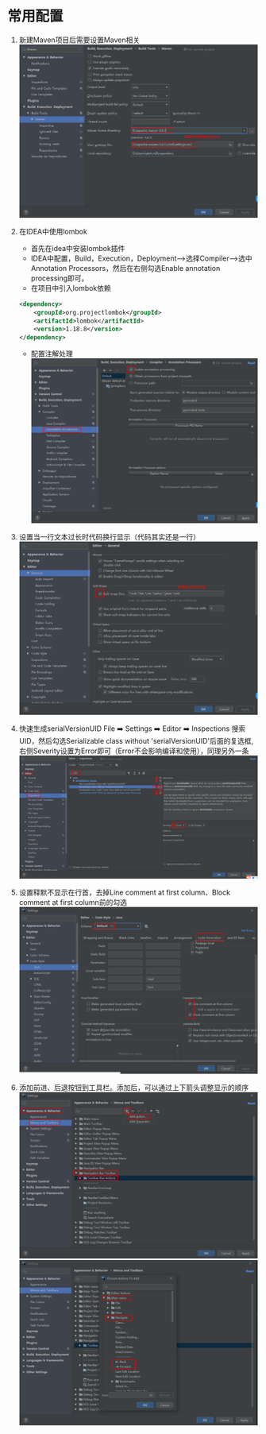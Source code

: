 # 常用配置

1. 新建Maven项目后需要设置Maven相关
   ![常用配置](./images/config01.png)

2. 在IDEA中使用lombok
   - 首先在idea中安装lombok插件
   - IDEA中配置，Build，Execution，Deployment-->选择Compiler-->选中Annotation Processors，然后在右侧勾选Enable annotation processing即可。
   - 在项目中引入lombok依赖

    ```xml
    <dependency>
        <groupId>org.projectlombok</groupId>
        <artifactId>lombok</artifactId>
        <version>1.18.8</version>
    </dependency>
    ```

   - 配置注解处理
    ![配置注解处理](./images/config02.png)

3. 设置当一行文本过长时代码换行显示（代码其实还是一行）
   ![代码换行显示](./images/config03.png)

4. 快速生成serialVersionUID
    File ➡️ Settings ➡️ Editor ➡️ Inspections
    搜索UID，然后勾选Serializable class without 'serialVersionUID'后面的复选框,右侧Severity设置为Error即可（Error不会影响编译和使用），同理另外一条
    ![12](./images/config12.png)

5. 设置释默不显示在行首，去掉Line comment at first column、Block comment at first column前的勾选
    ![05](./images/05.png)

6. 添加前进、后退按钮到工具栏。添加后，可以通过上下箭头调整显示的顺序
    ![06](./images/06.png)
    ![07](./images/07.png)





